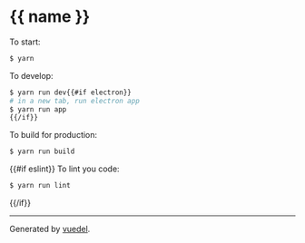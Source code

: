 # {{ name }}

To start:

```bash
$ yarn
```

To develop:

```bash
$ yarn run dev{{#if electron}}
# in a new tab, run electron app
$ yarn run app
{{/if}}
```

To build for production:

```bash
$ yarn run build
```

{{#if eslint}} To lint you code:

```bash
$ yarn run lint
```

{{/if}}

--------------------------------------------------------------------------------

Generated by [vuedel](https://github.com/fidelthomet/vuedel).
